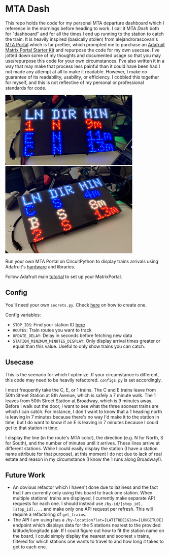 # MTA Dash

This repo holds the code for my personal MTA departure dashboard which I reference in the mornings before heading to work. I call it MTA _Dash_ both for "dashboard" and for all the times I end up running to the station to catch the train. It is heavily inspired (basically stolen) from alejandrorascovan's [MTA Portal](https://github.com/alejandrorascovan/mta-portal/) which is far prettier, which prompted me to purchase an [Adafruit Matrix Portal Starter Kit](https://www.adafruit.com/product/4812) and repurpose the code for my own usecase. I've jotted down some of my thoughts and documented usage so that you may use/repurpose this code for your own circumstances. I've also written it in a way that may make that process less painful than it could have been had I not made any attempt at all to make it readable. However, I make no guarantee of its readability, usability, or efficiency. I cobbled this together for myself, and this is not reflective of my personal or professional standards for code. 

<img src="IMG_1632.jpeg" alt="Adafruit MatrixPortal LED RGB board featuring soonest 1, E, and C northbound trains and arrival times" width=400 />

<img src="IMG_1645.jpeg" alt="Adafruit MatrixPortal LED RGB board featuring soonest C, B, and 2 southbound trains and arrival times" width=400 />

Run your own MTA Portal on CircuitPython to display trains arrivals using Adafruit's [hardware](https://www.adafruit.com/product/4812) and libraries.

Follow Adafruit main [tutorial](https://learn.adafruit.com/adafruit-matrixportal-m4) to set up your MatrixPortal.

## Config

You'll need your own `secrets.py`. Check [here](https://learn.adafruit.com/adafruit-matrixportal-m4/internet-connect) on how to create one.

Config variables:

- `STOP_IDS`: Find your station ID [here](https://github.com/jonthornton/MTAPI/blob/master/data/stations.json)
- `ROUTES`: Train routes you want to track
- `UPDATE_DELAY`: Delay in seconds before fetching new data
- `STATION_MINIMUM_MINUTES_DISPLAY`: Only display arrival times greater or equal than this value. Useful to only show trains you can catch.

## Usecase

This is the scenario for which I optimize. If your circumstance is different, this code may need to be heavily refactored. `configs.py` is set accordingly.

I most frequently take the C, E, or 1 trains. The C and E trains leave from 50th Street Station at 8th Avenue, which is safely a 7 minute walk. The 1 leaves from 50th Street Station at Broadway, which is 9 minutes away. Before I walk out the door, I want to see what the three soonest trains are which I can catch. For instance, I don't want to know that a 1 heading north is leaving in 7 minutes because there's no way I'd make it to the station in time, but I do want to know if an E is leaving in 7 minutes because I could get to that station in time. 

I display the line (in the route's MTA color), the direction (e.g. N for North, S for South), and the number of minutes until it arrives. These lines arrive at different stations. While I could easily display the station (I have a station name attribute for that purpose), at this moment I do not due to lack of real estate and reason in my circumstance (I know the 1 runs along Broadway!).

## Future Work

* An obvious refactor which I haven't done due to laziness and the fact that I am currently only using this board to track one station. When multiple stations' trains are displayed, I currently make separate API requests for each one. I should instead use `/by-id/[stop_id],[stop_id],...` and make only one API request per refresh. This will require a refactoring of `get_trains`.
* The API I am using has a `/by-location?lat=[LATITUDE]&lon=[LONGITUDE]` endpoint which displays data for the 5 stations nearest to the provided latitude/longitude pair. If I could figure out how to fit the station name on the board, I could simply display the nearest and soonest `n` trains, filtered for which stations one wants to travel to and how long it takes to get to each one. 
